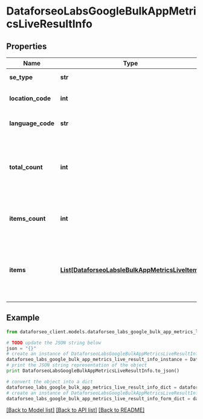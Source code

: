 # DataforseoLabsGoogleBulkAppMetricsLiveResultInfo


## Properties

Name | Type | Description | Notes
------------ | ------------- | ------------- | -------------
**se_type** | **str** | search engine type | [optional] 
**location_code** | **int** | location code in a POST array | [optional] 
**language_code** | **str** | language code in a POST array | [optional] 
**total_count** | **int** | total amount of results in our database relevant to your request | [optional] 
**items_count** | **int** | the number of results returned in the items array | [optional] 
**items** | [**List[DataforseoLabsleBulkAppMetricsLiveItem]**](DataforseoLabsleBulkAppMetricsLiveItem.md) | contains data related to the ranking app metrics of the specified application | [optional] 

## Example

```python
from dataforseo_client.models.dataforseo_labs_google_bulk_app_metrics_live_result_info import DataforseoLabsGoogleBulkAppMetricsLiveResultInfo

# TODO update the JSON string below
json = "{}"
# create an instance of DataforseoLabsGoogleBulkAppMetricsLiveResultInfo from a JSON string
dataforseo_labs_google_bulk_app_metrics_live_result_info_instance = DataforseoLabsGoogleBulkAppMetricsLiveResultInfo.from_json(json)
# print the JSON string representation of the object
print DataforseoLabsGoogleBulkAppMetricsLiveResultInfo.to_json()

# convert the object into a dict
dataforseo_labs_google_bulk_app_metrics_live_result_info_dict = dataforseo_labs_google_bulk_app_metrics_live_result_info_instance.to_dict()
# create an instance of DataforseoLabsGoogleBulkAppMetricsLiveResultInfo from a dict
dataforseo_labs_google_bulk_app_metrics_live_result_info_form_dict = dataforseo_labs_google_bulk_app_metrics_live_result_info.from_dict(dataforseo_labs_google_bulk_app_metrics_live_result_info_dict)
```
[[Back to Model list]](../README.md#documentation-for-models) [[Back to API list]](../README.md#documentation-for-api-endpoints) [[Back to README]](../README.md)



